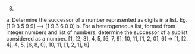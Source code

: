 8.
a. Determine the successor of a number represented as digits in a list.
Eg.: [1 9 3 5 9 9] --> [1 9 3 6 0 0]
b. For a heterogeneous list, formed from integer numbers and list of numbers, determine the successor of a
sublist considered as a number.
[1, [2, 3], 4, 5, [6, 7, 9], 10, 11, [1, 2, 0], 6] =>
[1, [2, 4], 4, 5, [6, 8, 0], 10, 11, [1, 2, 1], 6]